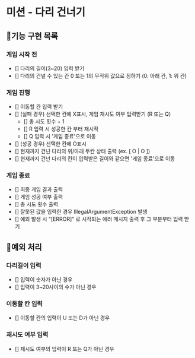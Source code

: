 # 미션 - 다리 건너기
## 📌기능 구현 목록

### 게임 시작 전
- [] 다리의 길이(3~20) 입력 받기
- [] 다리의 건널 수 있는 칸 0 또는 1의 무작위 값으로 정하기 (0: 아래 칸, 1: 위 칸)

### 게임 진행
- [] 이동할 칸 입력 받기
- [] (실패 경우) 선택한 칸에 X표시, 게임 재시도 여부 입력받기 (R 또는 Q)
    - [] 총 시도 횟수 + 1
    - [] R 입력 시 성공한 칸 부터 재시작
    - [] Q 입력 시 '게임 종료'으로 이동
- [] (성공 경우) 선택한 칸에 O표시
- [] 현재까지 건넌 다리의 위/아래 두칸 상태 출력 (ex. [ O | O ])
- [] 현재까지 건넌 다리의 칸이 입력받은 길이와 같으면 '게임 종료'으로 이동

### 게임 종료
- [] 최종 게임 결과 출력
- [] 게임 성공 여부 출력
- [] 총 시도 횟수 출력
- [] 잘못된 값을 입력한 경우 IllegalArgumentException 발생
- [] 예외 발생 시 "[ERROR]" 로 시작되는 에러 메시지 출력 후 그 부분부터 입력 받기

## 📌예외 처리

### 다리길이 입력
- [] 입력이 숫자가 아닌 경우
- [] 입력이 3~20사이의 수가 아닌 경우

### 이동할 칸 입력
- [] 이동할 칸의 입력이 U 또는 D가 아닌 경우

### 재시도 여부 입력
- [] 재시도 여부의 입력이 R 또는 Q가 아닌 경우
